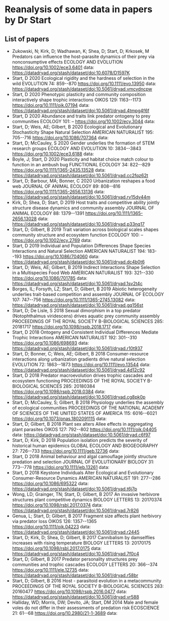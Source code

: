 # Reanalysis of some data in papers by Dr Start

## List of papers

-	Zukowski, N; Kirk, D; Wadhawan, K; Shea, D; Start, D; Krkosek, M		Predators can influence the host-parasite dynamics of their prey via nonconsumptive effects	ECOLOGY AND EVOLUTION		 https://doi.org/10.1002/ece3.6401	data:	https://datadryad.org/stash/dataset/doi:10.6078/D1597K	
-	Start, D	2020	Ecological rigidity and the hardness of selection in the wild	EVOLUTION	74: 859--870	 https://doi.org/10.1111/evo.13950	data:	https://datadryad.org/stash/dataset/doi:10.5061/dryad.vmcvdncpw	
-	Start, D	2020	Phenotypic plasticity and community composition interactively shape trophic interactions	OIKOS	129: 1163--1173	 https://doi.org/10.1111/oik.07194	data:	https://datadryad.org/stash/dataset/doi:10.5061/dryad.4tmpg4f6f	
-	Start, D	2020	Abundance and traits link predator ontogeny to prey communities	ECOLOGY	101: –	 https://doi.org/10.1002/ecy.3044	data:		
-	Start, D; Weis, AE; Gilbert, B	2020	Ecological and Evolutionary Stochasticity Shape Natural Selection	AMERICAN NATURALIST	195: 705--716	 https://doi.org/10.1086/707364	data:		
-	Start, D; McCauley, S	2020	Gender underlies the formation of STEM research groups	ECOLOGY AND EVOLUTION	10: 3834--3843	 https://doi.org/10.1002/ece3.6188	data:		
-	Boyle, J; Start, D	2020	Plasticity and habitat choice match colour to function in an ambush bug	FUNCTIONAL ECOLOGY	34: 822--829	 https://doi.org/10.1111/1365-2435.13528	data:	https://datadryad.org/stash/dataset/doi:10.5061/dryad.cc2fqz62t	
-	Start, D; Barbour, MA; Bonner, C	2020	Urbanization reshapes a food web	JOURNAL OF ANIMAL ECOLOGY	89: 808--816	 https://doi.org/10.1111/1365-2656.13136	data:	https://datadryad.org/stash/dataset/doi:10.5061/dryad.rv15dv44m	
-	Kirk, D; Shea, D; Start, D	2019	Host traits and competitive ability jointly structure disease dynamics and community assembly	JOURNAL OF ANIMAL ECOLOGY	88: 1379--1391	 https://doi.org/10.1111/1365-2656.13028	data:	https://datadryad.org/stash/dataset/doi:10.5061/dryad.p33nq17	
-	Start, D; Gilbert, B	2019	Trait variation across biological scales shapes community structure and ecosystem function	ECOLOGY	100: –	 https://doi.org/10.1002/ecy.2769	data:		
-	Start, D	2019	Individual and Population Differences Shape Species Interactions and Natural Selection	AMERICAN NATURALIST	194: 183--193	 https://doi.org/10.1086/704060	data:	https://datadryad.org/stash/dataset/doi:10.5061/dryad.dc4b0t6	
-	Start, D; Weis, AE; Gilbert, B	2019	Indirect Interactions Shape Selection in a Multispecies Food Web	AMERICAN NATURALIST	193: 321--330	 https://doi.org/10.1086/701785	data:	https://datadryad.org/stash/dataset/doi:10.5061/dryad.1sv2t4c	
-	Borges, IL; Forsyth, LZ; Start, D; Gilbert, B	2019	Abiotic heterogeneity underlies trait-based competition and assembly	JOURNAL OF ECOLOGY	107: 747--756	 https://doi.org/10.1111/1365-2745.13082	data:	https://datadryad.org/stash/dataset/doi:10.5061/dryad.gq156st	
-	Start, D; De Lisle, S	2018	Sexual dimorphism in a top predator (Notophthalmus viridescens) drives aquatic prey community assembly	PROCEEDINGS OF THE ROYAL SOCIETY B-BIOLOGICAL SCIENCES	285: 20181717	 https://doi.org/10.1098/rspb.2018.1717	data:		
-	Start, D	2018	Ontogeny and Consistent Individual Differences Mediate Trophic Interactions	AMERICAN NATURALIST	192: 301--310	 https://doi.org/10.1086/698693	data:	https://datadryad.org/stash/dataset/doi:10.5061/dryad.r10t937	
-	Start, D; Bonner, C; Weis, AE; Gilbert, B	2018	Consumer-resource interactions along urbanization gradients drive natural selection	EVOLUTION	72: 1863--1873	 https://doi.org/10.1111/evo.13544	data:	https://datadryad.org/stash/dataset/doi:10.5061/dryad.4d12c92	
-	Start, D	2018	Predator macroevolution drives trophic cascades and ecosystem functioning	PROCEEDINGS OF THE ROYAL SOCIETY B-BIOLOGICAL SCIENCES	285: 20180384	 https://doi.org/10.1098/rspb.2018.0384	data:	https://datadryad.org/stash/dataset/doi:10.5061/dryad.cg8pk0p	
-	Start, D; McCauley, S; Gilbert, B	2018	Physiology underlies the assembly of ecological communities	PROCEEDINGS OF THE NATIONAL ACADEMY OF SCIENCES OF THE UNITED STATES OF AMERICA	115: 6016--6021	 https://doi.org/10.1073/pnas.1802091115	data:		
-	Start, D; Gilbert, B	2018	Plant sex alters Allee effects in aggregating plant parasites	OIKOS	127: 792--802	 https://doi.org/10.1111/oik.04405	data:	https://datadryad.org/stash/dataset/doi:10.5061/dryad.c6f97	
-	Start, D; Kirk, D	2018	Population isolation predicts the severity of historical human epidemics	GLOBAL ECOLOGY AND BIOGEOGRAPHY	27: 726--733	 https://doi.org/10.1111/geb.12736	data:		
-	Start, D	2018	Animal behaviour and algal camouflage jointly structure predation and selection	JOURNAL OF EVOLUTIONARY BIOLOGY	31: 773--778	 https://doi.org/10.1111/jeb.13261	data:		
-	Start, D	2018	Keystone Individuals Alter Ecological and Evolutionary Consumer-Resource Dynamics	AMERICAN NATURALIST	191: 277--286	 https://doi.org/10.1086/695322	data:	https://datadryad.org/stash/dataset/doi:10.5061/dryad.t6j7p	
-	Wong, LD; Grainger, TN; Start, D; Gilbert, B	2017	An invasive herbivore structures plant competitive dynamics	BIOLOGY LETTERS	13: 20170374	 https://doi.org/10.1098/rsbl.2017.0374	data:	https://datadryad.org/stash/dataset/doi:10.5061/dryad.7r826	
-	Genua, L; Start, D; Gilbert, B	2017	Fragment size affects plant herbivory via predator loss	OIKOS	126: 1357--1365	 https://doi.org/10.1111/oik.04223	data:	https://datadryad.org/stash/dataset/doi:10.5061/dryad.r2445	
-	Start, D; Kirk, D; Shea, D; Gilbert, B	2017	Cannibalism by damselflies increases with rising temperature	BIOLOGY LETTERS	13: 20170175	 https://doi.org/10.1098/rsbl.2017.0175	data:	https://datadryad.org/stash/dataset/doi:10.5061/dryad.7f0c4	
-	Start, D; Gilbert, B	2017	Predator personality structures prey communities and trophic cascades	ECOLOGY LETTERS	20: 366--374	 https://doi.org/10.1111/ele.12735	data:	https://datadryad.org/stash/dataset/doi:10.5061/dryad.r58br	
-	Start, D; Gilbert, B	2016	Host - parasitoid evolution in a metacommunity	PROCEEDINGS OF THE ROYAL SOCIETY B-BIOLOGICAL SCIENCES	283: 20160477	 https://doi.org/10.1098/rspb.2016.0477	data:	https://datadryad.org/stash/dataset/doi:10.5061/dryad.vr588	
-	Halliday, WD; Morris, DW; Devito, JA; Start, DM	2014	Male and female voles do not differ in their assessments of predation risk	ECOSCIENCE	21: 61--68	 https://doi.org/10.2980/21-1-3689	data:		


